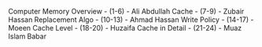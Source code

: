 Computer Memory Overview - (1-6) - Ali Abdullah
Cache - (7-9) - Zubair Hassan
Replacement Algo - (10-13) - Ahmad Hassan
Write Policy - (14-17) - Moeen
Cache Level - (18-20) - Huzaifa
Cache in Detail - (21-24) - Muaz Islam Babar
